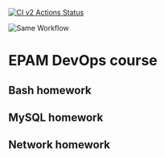 [![CI v2 Actions Status](https://github.com/vkatrychenko/DevOps_L1_Tasks/workflows/CI-v2/badge.svg)](https://github.com/vkatrychenko/DevOps_L1_Tasks/actions)

![Same Workflow](https://github.com/vkatrychenko/DevOps_L1_Tasks/actions/workflows/v2.yml/badge.svg)
# EPAM DevOps course

## Bash homework


## MySQL homework


## Network homework
